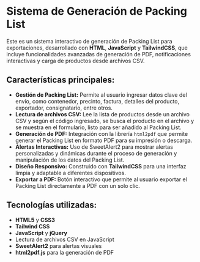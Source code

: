 <h1>Sistema de Generación de Packing List</h1>

<p>Este es un sistema interactivo de generación de Packing List para exportaciones, desarrollado con <strong>HTML</strong>, <strong>JavaScript</strong> y <strong>TailwindCSS</strong>, que incluye funcionalidades avanzadas de generación de PDF, notificaciones interactivas y carga de productos desde archivos CSV.</p>

<h2>Características principales:</h2>
<ul>
    <li><strong>Gestión de Packing List:</strong> Permite al usuario ingresar datos clave del envío, como contenedor, precinto, factura, detalles del producto, exportador, consignatario, entre otros.</li>
    <li><strong>Lectura de archivos CSV:</strong> Lee la lista de productos desde un archivo CSV y según el código ingresado, se busca el producto en el archivo y se muestra en el formulario, listo para ser añadido al Packing List.</li>
    <li><strong>Generación de PDF:</strong> Integración con la librería <code>html2pdf</code> que permite generar el Packing List en formato PDF para su impresión o descarga.</li>
    <li><strong>Alertas Interactivas:</strong> Uso de SweetAlert2 para mostrar alertas personalizadas y dinámicas durante el proceso de generación y manipulación de los datos del Packing List.</li>
    <li><strong>Diseño Responsivo:</strong> Construido con <strong>TailwindCSS</strong> para una interfaz limpia y adaptable a diferentes dispositivos.</li>
    <li><strong>Exportar a PDF:</strong> Botón interactivo que permite al usuario exportar el Packing List directamente a PDF con un solo clic.</li>
</ul>

<h2>Tecnologías utilizadas:</h2>
<ul>
    <li><strong>HTML5</strong> y <strong>CSS3</strong></li>
    <li><strong>Tailwind CSS</strong></li>
    <li><strong>JavaScript</strong> y <strong>jQuery</strong></li>
    <li>Lectura de archivos CSV en JavaScript</li>
    <li><strong>SweetAlert2</strong> para alertas visuales</li>
    <li><strong>html2pdf.js</strong> para la generación de PDF</li>
</ul>

